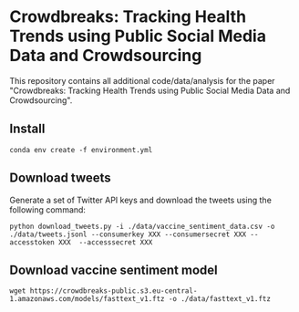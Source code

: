 # Crowdbreaks: Tracking Health Trends using Public Social Media Data and Crowdsourcing
This repository contains all additional code/data/analysis for the paper "Crowdbreaks: Tracking Health Trends using Public Social Media Data and Crowdsourcing".

## Install
```
conda env create -f environment.yml
```

## Download tweets
Generate a set of Twitter API keys and download the tweets using the following command:
```
python download_tweets.py -i ./data/vaccine_sentiment_data.csv -o ./data/tweets.jsonl --consumerkey XXX --consumersecret XXX --accesstoken XXX  --accesssecret XXX
```

## Download vaccine sentiment model
```
wget https://crowdbreaks-public.s3.eu-central-1.amazonaws.com/models/fasttext_v1.ftz -o ./data/fasttext_v1.ftz
```
